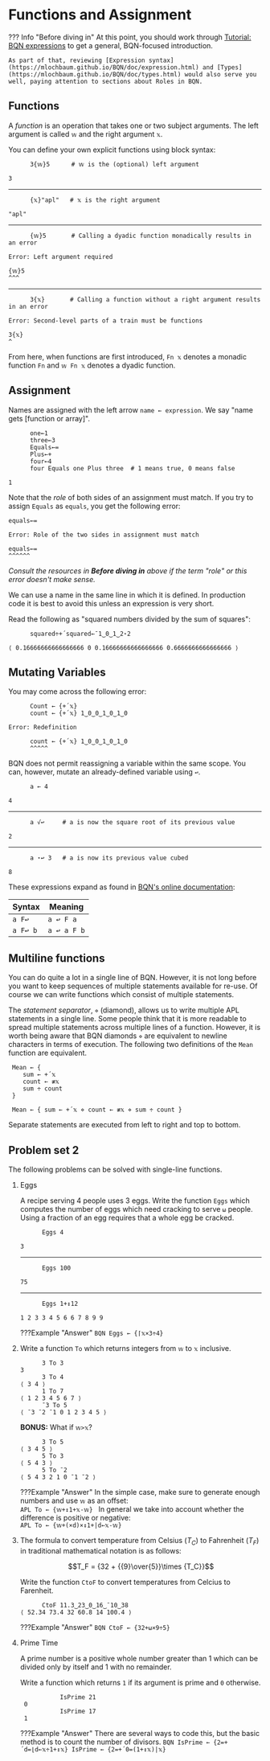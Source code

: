# Functions and Assignment

??? Info "Before diving in"
	At this point, you should work through [Tutorial: BQN expressions](https://mlochbaum.github.io/BQN/tutorial/expression.html) to get a general, BQN-focused introduction.

	As part of that, reviewing [Expression syntax](https://mlochbaum.github.io/BQN/doc/expression.html) and [Types](https://mlochbaum.github.io/BQN/doc/types.html) would also serve you well, paying attention to sections about Roles in BQN.

## Functions
A <dfn>function</dfn> is an operation that takes one or two subject arguments. The left argument is called `𝕨` and the right argument `𝕩`.

You can define your own explicit functions using block syntax:

```BQN
      3{𝕨}5      # 𝕨 is the (optional) left argument
```
```
3
```
---
```BQN
      {𝕩}"apl"   # 𝕩 is the right argument
```
```
"apl"
```
---
```BQN
      {𝕨}5       # Calling a dyadic function monadically results in an error
```
```
Error: Left argument required

{𝕨}5
^^^
```
---
```BQN
      3{𝕩}       # Calling a function without a right argument results in an error
```
```
Error: Second-level parts of a train must be functions

3{𝕩}
^
```

From here, when functions are first introduced, `Fn 𝕩` denotes a monadic function `Fn` and `𝕨 Fn 𝕩` denotes a dyadic function.

## Assignment
Names are assigned with the left arrow `name ← expression`. We say "name gets [function or array]".

```BQN
      one←1
      three←3
      Equals←=
      Plus←+
      four←4
      four Equals one Plus three  # 1 means true, 0 means false
```
```
1
```

Note that the <dfn>role</dfn> of both sides of an assignment must match. If you try to assign `Equals` as `equals`, you get the following error:

```BQN
equals←=
```
```
Error: Role of the two sides in assignment must match

equals←=
^^^^^^
```

_Consult the resources in **Before diving in** above if the term "role" or this error doesn't make sense._

We can use a name in the same line in which it is defined. In production code it is best to avoid this unless an expression is very short.

Read the following as "squared numbers divided by the sum of squares":
```APL
      squared÷+´squared←¯1‿0‿1‿2⋆2
```
```
⟨ 0.16666666666666666 0 0.16666666666666666 0.6666666666666666 ⟩
```

## Mutating Variables
You may come across the following error:

```BQN
      Count ← {+´𝕩}
      count ← {+´𝕩} 1‿0‿0‿1‿0‿1‿0
```
```
Error: Redefinition

      count ← {+´𝕩} 1‿0‿0‿1‿0‿1‿0
      ^^^^^
```

BQN does not permit reassigning a variable within the same scope.  You can, however, mutate an already-defined variable using `↩`.

```BQN
      a ← 4
```
```
4
```
---
```BQN
      a √↩     # a is now the square root of its previous value
```
```
2
```
---
```BQN
      a ⋆↩ 3   # a is now its previous value cubed
```
```
8
```


These expressions expand as found in [BQN's online documentation](https://mlochbaum.github.io/BQN/doc/expression.html#assignment):

<table>
<thead>
<tr>
<th>Syntax</th>
<th>Meaning</th>
</tr>
</thead>
<tbody>
<tr>
<td><code><span class="Value">a</span> <span class="Function">F</span><span class="Gets">↩</span></code></td>
<td><code><span class="Value">a</span> <span class="Gets">↩</span> <span class="Function">F</span> <span class="Value">a</span></code></td>
</tr>
<tr>
<td><code><span class="Value">a</span> <span class="Function">F</span><span class="Gets">↩</span> <span class="Value">b</span></code></td>
<td><code><span class="Value">a</span> <span class="Gets">↩</span> <span class="Value">a</span> <span class="Function">F</span> <span class="Value">b</span></code></td>
</tr>
</tbody>
</table>

## Multiline functions
You can do quite a lot in a single line of BQN. However, it is not long before you want to keep sequences of multiple statements available for re-use. Of course we can write functions which consist of multiple statements.

The <dfn>statement separator</dfn>, `⋄` (diamond), allows us to write multiple APL statements in a single line. Some people think that it is more readable to spread multiple statements across multiple lines of a function. However, it is worth being aware that BQN diamonds `⋄` are equivalent to newline characters in terms of execution. The following two definitions of the `Mean` function are equivalent.

```BQN
 Mean ← {
	sum ← +´𝕩
	count ← ≢𝕩
	sum ÷ count
 }

 Mean ← { sum ← +´𝕩 ⋄ count ← ≢𝕩 ⋄ sum ÷ count }
```

Separate statements are executed from left to right and top to bottom.

## Problem set 2
The following problems can be solved with single-line functions.

1. Eggs

	A recipe serving 4 people uses 3 eggs. Write the function `Eggs` which computes the number of eggs which need cracking to serve `⍵` people. Using a fraction of an egg requires that a whole egg be cracked.

	```BQN
	      Eggs 4
	```
	```
	3
	```
	---
	```BQN
	      Eggs 100
	```
	```
	75
	```
	---
	```BQN
	      Eggs 1+↕12
	```
	```
	1 2 3 3 4 5 6 6 7 8 9 9
	```

	???Example "Answer"
		```BQN
		Eggs ← {⌈𝕩×3÷4}
		```

1. Write a function `To` which returns integers from `𝕨` to `𝕩` inclusive.

	```BQN
	      3 To 3
	3
	      3 To 4
	⟨ 3 4 ⟩
	      1 To 7
	⟨ 1 2 3 4 5 6 7 ⟩
	      ¯3 To 5
	⟨ ¯3 ¯2 ¯1 0 1 2 3 4 5 ⟩
	```

	**BONUS:** What if `𝕨>𝕩`?  
	```BQN
	      3 To 5
	⟨ 3 4 5 ⟩
	      5 To 3
	⟨ 5 4 3 ⟩
	      5 To ¯2
	⟨ 5 4 3 2 1 0 ¯1 ¯2 ⟩
	```

	???Example "Answer"
		In the simple case, make sure to generate enough numbers and use `𝕨` as an offset:  
		```APL
		To ← {𝕨+↕1+𝕩-𝕨}
		```
		In general we take into account whether the difference is positive or negative:  
		```APL
		To ← {𝕨+(×d)×↕1+|d←𝕩-𝕨}
		```

1. The formula to convert temperature from Celsius ($T_C$) to Fahrenheit ($T_F$) in traditional mathematical notation is as follows:

	$$T_F = {32 + {{9}\over{5}}\times {T_C}}$$  

	Write the function `CtoF` to convert temperatures from Celcius to Farenheit.  
	```BQN
	      CtoF 11.3‿23‿0‿16‿¯10‿38
	⟨ 52.34 73.4 32 60.8 14 100.4 ⟩
	```

	???Example "Answer"
		```BQN
		CtoF ← {32+⍵×9÷5}
		```

1. Prime Time

	A prime number is a positive whole number greater than $1$ which can be divided only by itself and $1$ with no remainder.

	Write a function which returns `1` if its argument is prime and `0` otherwise.

		          IsPrime 21
	    0
		          IsPrime 17
	    1

	???Example "Answer"
		There are several ways to code this, but the basic method is to count the number of divisors.
		```BQN
		IsPrime ← {2=+´d=⌊d←𝕩÷1+↕𝕩}
		IsPrime ← {2=+´0=(1+↕𝕩)|𝕩}
		```